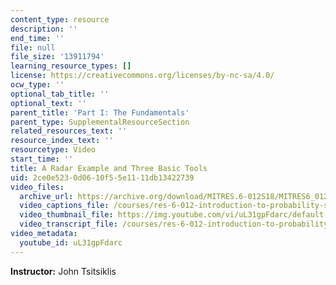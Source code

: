 ```yaml
---
content_type: resource
description: ''
end_time: ''
file: null
file_size: '13911794'
learning_resource_types: []
license: https://creativecommons.org/licenses/by-nc-sa/4.0/
ocw_type: ''
optional_tab_title: ''
optional_text: ''
parent_title: 'Part I: The Fundamentals'
parent_type: SupplementalResourceSection
related_resources_text: ''
resource_index_text: ''
resourcetype: Video
start_time: ''
title: A Radar Example and Three Basic Tools
uid: 2ce0e523-0d06-10f5-5e11-11db13422739
video_files:
  archive_url: https://archive.org/download/MITRES.6-012S18/MITRES6_012S18_L02-05_300k.mp4
  video_captions_file: /courses/res-6-012-introduction-to-probability-spring-2018/575f5de013195ebba521ffb7a9c4d624_uL31gpFdarc.vtt
  video_thumbnail_file: https://img.youtube.com/vi/uL31gpFdarc/default.jpg
  video_transcript_file: /courses/res-6-012-introduction-to-probability-spring-2018/f04f18986f6a9b5edacfc8058cce3897_uL31gpFdarc.pdf
video_metadata:
  youtube_id: uL31gpFdarc
---
```


**Instructor:** John Tsitsiklis

